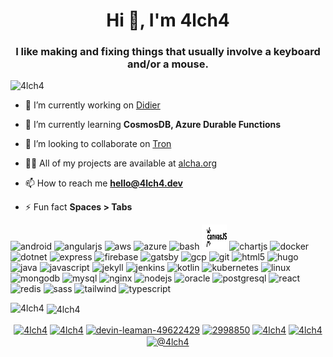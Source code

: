 <h1 align="center">Hi 👋, I'm 4lch4</h1>
<h3 align="center">I like making and fixing things that usually involve a keyboard and/or a mouse.</h3>

<p align="left"> <img src="https://komarev.com/ghpvc/?username=4lch4" alt="4lch4" /> </p>

- 🔭 I’m currently working on [Didier](https://github.com/TeamJeeves/Guild-Emblem-Generator)

- 🌱 I’m currently learning **CosmosDB, Azure Durable Functions**

- 👯 I’m looking to collaborate on [Tron](https://github.com/4lch4/Tron)

- 👨‍💻 All of my projects are available at [alcha.org](alcha.org)

- 📫 How to reach me **hello@4lch4.dev**

- ⚡ Fun fact **Spaces > Tabs**

<p align="left"><img src="https://devicons.github.io/devicon/devicon.git/icons/android/android-original-wordmark.svg" alt="android" width="40" height="40"/> <img src="https://devicons.github.io/devicon/devicon.git/icons/angularjs/angularjs-original.svg" alt="angularjs" width="40" height="40"/> <img src="https://devicons.github.io/devicon/devicon.git/icons/amazonwebservices/amazonwebservices-original-wordmark.svg" alt="aws" width="40" height="40"/> <img src="https://www.vectorlogo.zone/logos/microsoft_azure/microsoft_azure-icon.svg" alt="azure" width="40" height="40"/> <img src="https://www.vectorlogo.zone/logos/gnu_bash/gnu_bash-icon.svg" alt="bash" width="40" height="40"/> <img src="https://raw.githubusercontent.com/Hardik0307/Hardik0307/master/assets/canvasjs-charts.svg" alt="canvasjs" width="40" height="40"/> <img src="https://www.chartjs.org/media/logo-title.svg" alt="chartjs" width="40" height="40"/> <img src="https://devicons.github.io/devicon/devicon.git/icons/docker/docker-original-wordmark.svg" alt="docker" width="40" height="40"/> <img src="https://devicons.github.io/devicon/devicon.git/icons/dot-net/dot-net-original-wordmark.svg" alt="dotnet" width="40" height="40"/> <img src="https://devicons.github.io/devicon/devicon.git/icons/express/express-original-wordmark.svg" alt="express" width="40" height="40"/> <img src="https://www.vectorlogo.zone/logos/firebase/firebase-icon.svg" alt="firebase" width="40" height="40"/> <img src="https://www.vectorlogo.zone/logos/gatsbyjs/gatsbyjs-icon.svg" alt="gatsby" width="40" height="40"/> <img src="https://www.vectorlogo.zone/logos/google_cloud/google_cloud-icon.svg" alt="gcp" width="40" height="40"/> <img src="https://www.vectorlogo.zone/logos/git-scm/git-scm-icon.svg" alt="git" width="40" height="40"/> <img src="https://devicons.github.io/devicon/devicon.git/icons/html5/html5-original-wordmark.svg" alt="html5" width="40" height="40"/> <img src="https://api.iconify.design/logos-hugo.svg" alt="hugo" width="40" height="40"/> <img src="https://devicons.github.io/devicon/devicon.git/icons/java/java-original-wordmark.svg" alt="java" width="40" height="40"/> <img src="https://devicons.github.io/devicon/devicon.git/icons/javascript/javascript-original.svg" alt="javascript" width="40" height="40"/> <img src="https://www.vectorlogo.zone/logos/jekyllrb/jekyllrb-icon.svg" alt="jekyll" width="40" height="40"/> <img src="https://www.vectorlogo.zone/logos/jenkins/jenkins-icon.svg" alt="jenkins" width="40" height="40"/> <img src="https://www.vectorlogo.zone/logos/kotlinlang/kotlinlang-icon.svg" alt="kotlin" width="40" height="40"/> <img src="https://www.vectorlogo.zone/logos/kubernetes/kubernetes-icon.svg" alt="kubernetes" width="40" height="40"/> <img src="https://devicons.github.io/devicon/devicon.git/icons/linux/linux-original.svg" alt="linux" width="40" height="40"/> <img src="https://devicons.github.io/devicon/devicon.git/icons/mongodb/mongodb-original-wordmark.svg" alt="mongodb" width="40" height="40"/> <img src="https://devicons.github.io/devicon/devicon.git/icons/mysql/mysql-original-wordmark.svg" alt="mysql" width="40" height="40"/> <img src="https://devicons.github.io/devicon/devicon.git/icons/nginx/nginx-original.svg" alt="nginx" width="40" height="40"/> <img src="https://devicons.github.io/devicon/devicon.git/icons/nodejs/nodejs-original-wordmark.svg" alt="nodejs" width="40" height="40"/> <img src="https://devicons.github.io/devicon/devicon.git/icons/oracle/oracle-original.svg" alt="oracle" width="40" height="40"/> <img src="https://devicons.github.io/devicon/devicon.git/icons/postgresql/postgresql-original-wordmark.svg" alt="postgresql" width="40" height="40"/> <img src="https://devicons.github.io/devicon/devicon.git/icons/react/react-original-wordmark.svg" alt="react" width="40" height="40"/> <img src="https://devicons.github.io/devicon/devicon.git/icons/redis/redis-original-wordmark.svg" alt="redis" width="40" height="40"/> <img src="https://devicons.github.io/devicon/devicon.git/icons/sass/sass-original.svg" alt="sass" width="40" height="40"/> <img src="https://www.vectorlogo.zone/logos/tailwindcss/tailwindcss-icon.svg" alt="tailwind" width="40" height="40"/> <img src="https://devicons.github.io/devicon/devicon.git/icons/typescript/typescript-original.svg" alt="typescript" width="40" height="40"/></p><p><img align="left" src="https://github-readme-stats.vercel.app/api/top-langs/?username=4lch4&layout=compact&hide=html" alt="4lch4" /></p>

<p>&nbsp;<img align="center" src="https://github-readme-stats.vercel.app/api?username=4lch4&show_icons=true" alt="4lch4" /></p>

<p align="center">
<a href="https://dev.to/4lch4" target="blank"><img align="center" src="https://cdn.jsdelivr.net/npm/simple-icons@3.0.1/icons/dev-dot-to.svg" alt="4lch4" height="30" width="30" /></a>
<a href="https://twitter.com/4lch4" target="blank"><img align="center" src="https://cdn.jsdelivr.net/npm/simple-icons@3.0.1/icons/twitter.svg" alt="4lch4" height="30" width="30" /></a>
<a href="https://linkedin.com/in/devin-leaman-49622429" target="blank"><img align="center" src="https://cdn.jsdelivr.net/npm/simple-icons@3.0.1/icons/linkedin.svg" alt="devin-leaman-49622429" height="30" width="30" /></a>
<a href="https://stackoverflow.com/users/2998850" target="blank"><img align="center" src="https://cdn.jsdelivr.net/npm/simple-icons@3.0.1/icons/stackoverflow.svg" alt="2998850" height="30" width="30" /></a>
<a href="https://fb.com/4lch4" target="blank"><img align="center" src="https://cdn.jsdelivr.net/npm/simple-icons@3.0.1/icons/facebook.svg" alt="4lch4" height="30" width="30" /></a>
<a href="https://instagram.com/4lch4" target="blank"><img align="center" src="https://cdn.jsdelivr.net/npm/simple-icons@3.0.1/icons/instagram.svg" alt="4lch4" height="30" width="30" /></a>
<a href="https://medium.com/@4lch4" target="blank"><img align="center" src="https://cdn.jsdelivr.net/npm/simple-icons@3.0.1/icons/medium.svg" alt="@4lch4" height="30" width="30" /></a>
</p>
